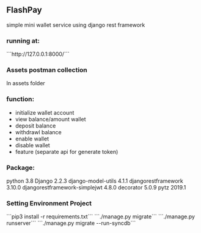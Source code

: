<h2>FlashPay</h2>
simple mini wallet service using django rest framework

<h3>running at:</h3>
```http://127.0.0.1:8000/```

<h3>Assets postman collection</h3>
In assets folder

<h3>function:</h3>

* initialize wallet account
* view balance/amount wallet
* deposit balance
* withdrawl balance
* enable wallet 
* disable wallet
* feature (separate api for generate token)

<h3>Package:</h3>

python                        3.8
Django                        2.2.3
django-model-utils            4.1.1
djangorestframework           3.10.0 
djangorestframework-simplejwt 4.8.0
decorator                     5.0.9
pytz                          2019.1

<h3>Setting Environment Project</h3>
```pip3 install -r requirements.txt```
```./manage.py migrate```
```./manage.py runserver```
```./manage.py migrate --run-syncdb```

